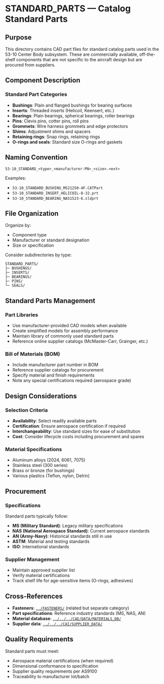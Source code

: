 # STANDARD_PARTS — Catalog Standard Parts

## Purpose

This directory contains CAD part files for standard catalog parts used in the 53-10 Center Body subsystem. These are commercially available, off-the-shelf components that are not specific to the aircraft design but are procured from suppliers.

## Component Description

### Standard Part Categories
- **Bushings**: Plain and flanged bushings for bearing surfaces
- **Inserts**: Threaded inserts (Helicoil, Keensert, etc.)
- **Bearings**: Plain bearings, spherical bearings, roller bearings
- **Pins**: Clevis pins, cotter pins, roll pins
- **Grommets**: Wire harness grommets and edge protectors
- **Shims**: Adjustment shims and spacers
- **Retaining rings**: Snap rings, retaining rings
- **O-rings and seals**: Standard size O-rings and gaskets

## Naming Convention

```
53-10_STANDARD_<type>_<manufacturer-PN>_<size>.<ext>
```

Examples:
- `53-10_STANDARD_BUSHING_MS21250-4F.CATPart`
- `53-10_STANDARD_INSERT_HELICOIL-8-32.prt`
- `53-10_STANDARD_BEARING_NAS1523-6.sldprt`

## File Organization

Organize by:
- Component type
- Manufacturer or standard designation
- Size or specification

Consider subdirectories by type:
```
STANDARD_PARTS/
├─ BUSHINGS/
├─ INSERTS/
├─ BEARINGS/
├─ PINS/
└─ SEALS/
```

## Standard Parts Management

### Part Libraries
- Use manufacturer-provided CAD models when available
- Create simplified models for assembly performance
- Maintain library of commonly used standard parts
- Reference online supplier catalogs (McMaster-Carr, Grainger, etc.)

### Bill of Materials (BOM)
- Include manufacturer part number in BOM
- Reference supplier catalogs for procurement
- Specify material and finish requirements
- Note any special certifications required (aerospace grade)

## Design Considerations

### Selection Criteria
- **Availability**: Select readily available parts
- **Certification**: Ensure aerospace certification if required
- **Interchangeability**: Use standard sizes for ease of substitution
- **Cost**: Consider lifecycle costs including procurement and spares

### Material Specifications
- Aluminum alloys (2024, 6061, 7075)
- Stainless steel (300 series)
- Brass or bronze (for bushings)
- Various plastics (Teflon, nylon, Delrin)

## Procurement

### Specifications
Standard parts typically follow:
- **MS (Military Standard)**: Legacy military specifications
- **NAS (National Aerospace Standard)**: Current aerospace standards
- **AN (Army-Navy)**: Historical standards still in use
- **ASTM**: Material and testing standards
- **ISO**: International standards

### Supplier Management
- Maintain approved supplier list
- Verify material certifications
- Track shelf life for age-sensitive items (O-rings, adhesives)

## Cross-References

- **Fasteners**: [`../FASTENERS/`](../FASTENERS/) (related but separate category)
- **Part specifications**: Reference industry standards (MS, NAS, AN)
- **Material database**: [`../../../CAE/DATA/MATERIALS_DB/`](../../../CAE/DATA/MATERIALS_DB/)
- **Supplier data**: [`../../../CAI/SUPPLIER_DATA/`](../../../CAI/SUPPLIER_DATA/)

## Quality Requirements

Standard parts must meet:
- Aerospace material certifications (when required)
- Dimensional conformance to specification
- Supplier quality requirements per AS9100
- Traceability to manufacturer lot/batch
